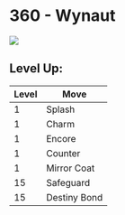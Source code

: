 # 360 - Wynaut
![][360]

## Level Up:

Level | Move
---   | ---
  1   | Splash
  1   | Charm
  1   | Encore
  1   | Counter
  1   | Mirror Coat
 15   | Safeguard
 15   | Destiny Bond



[360]: /img/pokemon/360.png

